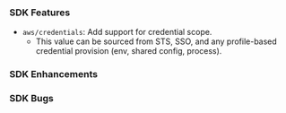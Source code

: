 ### SDK Features
* `aws/credentials`: Add support for credential scope.
  * This value can be sourced from STS, SSO, and any profile-based credential provision (env, shared config, process).

### SDK Enhancements

### SDK Bugs
